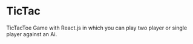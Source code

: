 # TicTac
TicTacToe Game with React.js in which you can play two player or single player against an Ai.
